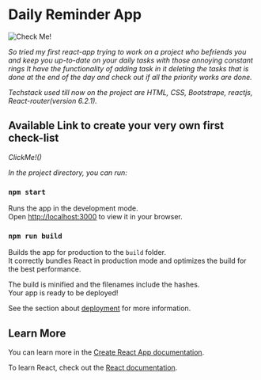 # Daily Reminder App

![Check Me!](https://www.insegment.com/blog/wp-content/uploads/2020/11/chatbot-marketing.gif)

_So tried my first react-app trying to work on a project who befriends you and keep you up-to-date on your daily 
tasks with those annoying constant rings It have the functionality of adding task in it deleting the tasks that is done at the end of the day and check out if all the priority works are done._

_Techstack used till now on the project are HTML, CSS, Bootstrape, reactjs, React-router(version 6.2.1)._

## Available Link to create your very own first check-list
_ClickMe!()_

_In the project directory, you can run:_
 
### `npm start`
Runs the app in the development mode.\
Open [http://localhost:3000](http://localhost:3000) to view it in your browser.

### `npm run build`

Builds the app for production to the `build` folder.\
It correctly bundles React in production mode and optimizes the build for the best performance.

The build is minified and the filenames include the hashes.\
Your app is ready to be deployed!

See the section about [deployment](https://facebook.github.io/create-react-app/docs/deployment) for more information.

## Learn More

You can learn more in the [Create React App documentation](https://facebook.github.io/create-react-app/docs/getting-started).

To learn React, check out the [React documentation](https://reactjs.org/).






